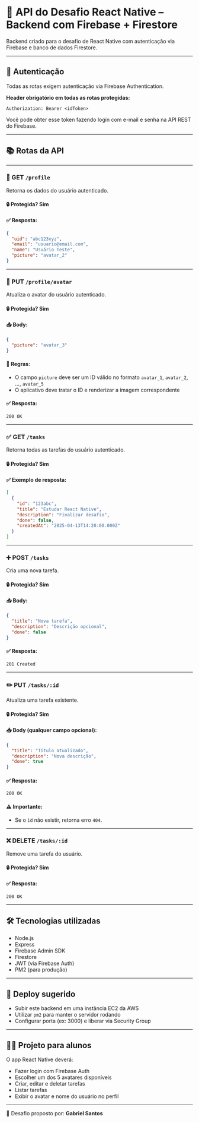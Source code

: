 # 📱 API do Desafio React Native – Backend com Firebase + Firestore

Backend criado para o desafio de React Native com autenticação via Firebase e banco de dados Firestore.

---

## 🔐 Autenticação

Todas as rotas exigem autenticação via Firebase Authentication.

**Header obrigatório em todas as rotas protegidas:**

```
Authorization: Bearer <idToken>
```

Você pode obter esse token fazendo login com e-mail e senha na API REST do Firebase.

---

## 📚 Rotas da API

---

### 👤 GET `/profile`

Retorna os dados do usuário autenticado.

#### 🔒 Protegida? Sim

#### ✅ Resposta:

```json
{
  "uid": "abc123xyz",
  "email": "usuario@email.com",
  "name": "Usuário Teste",
  "picture": "avatar_2"
}
```

---

### 👤 PUT `/profile/avatar`

Atualiza o avatar do usuário autenticado.

#### 🔒 Protegida? Sim

#### 📥 Body:

```json
{
  "picture": "avatar_3"
}
```

#### 🔎 Regras:

- O campo `picture` deve ser um ID válido no formato `avatar_1`, `avatar_2`, ..., `avatar_5`
- O aplicativo deve tratar o ID e renderizar a imagem correspondente

#### ✅ Resposta:

```
200 OK
```

---

### ✅ GET `/tasks`

Retorna todas as tarefas do usuário autenticado.

#### 🔒 Protegida? Sim

#### ✅ Exemplo de resposta:

```json
[
  {
    "id": "123abc",
    "title": "Estudar React Native",
    "description": "Finalizar desafio",
    "done": false,
    "createdAt": "2025-04-13T14:20:00.000Z"
  }
]
```

---

### ➕ POST `/tasks`

Cria uma nova tarefa.

#### 🔒 Protegida? Sim

#### 📥 Body:

```json
{
  "title": "Nova tarefa",
  "description": "Descrição opcional",
  "done": false
}
```

#### ✅ Resposta:

```
201 Created
```

---

### ✏️ PUT `/tasks/:id`

Atualiza uma tarefa existente.

#### 🔒 Protegida? Sim

#### 📥 Body (qualquer campo opcional):

```json
{
  "title": "Título atualizado",
  "description": "Nova descrição",
  "done": true
}
```

#### ✅ Resposta:

```
200 OK
```

#### ⚠️ Importante:

- Se o `id` não existir, retorna erro `404`.

---

### ❌ DELETE `/tasks/:id`

Remove uma tarefa do usuário.

#### 🔒 Protegida? Sim

#### ✅ Resposta:

```
200 OK
```

---

## 🛠️ Tecnologias utilizadas

- Node.js
- Express
- Firebase Admin SDK
- Firestore
- JWT (via Firebase Auth)
- PM2 (para produção)

---

## 🚀 Deploy sugerido

- Subir este backend em uma instância EC2 da AWS
- Utilizar `pm2` para manter o servidor rodando
- Configurar porta (ex: 3000) e liberar via Security Group

---

## 👨‍🏫 Projeto para alunos

O app React Native deverá:

- Fazer login com Firebase Auth
- Escolher um dos 5 avatares disponíveis
- Criar, editar e deletar tarefas
- Listar tarefas
- Exibir o avatar e nome do usuário no perfil

---

📘 Desafio proposto por: **Gabriel Santos**
